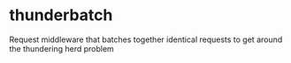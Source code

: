 # thunderbatch
Request middleware that batches together identical requests to get around the thundering herd problem
